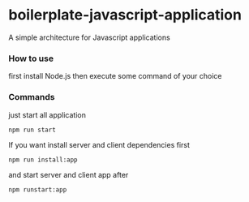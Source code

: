 # boilerplate-javascript-application
A simple architecture for Javascript applications

### How to use

first install Node.js then execute some command of your choice 

### Commands

just start all application

```npm run start```

If you want install server and client dependencies first

```npm run install:app```

and start server and client app after

```npm runstart:app```
